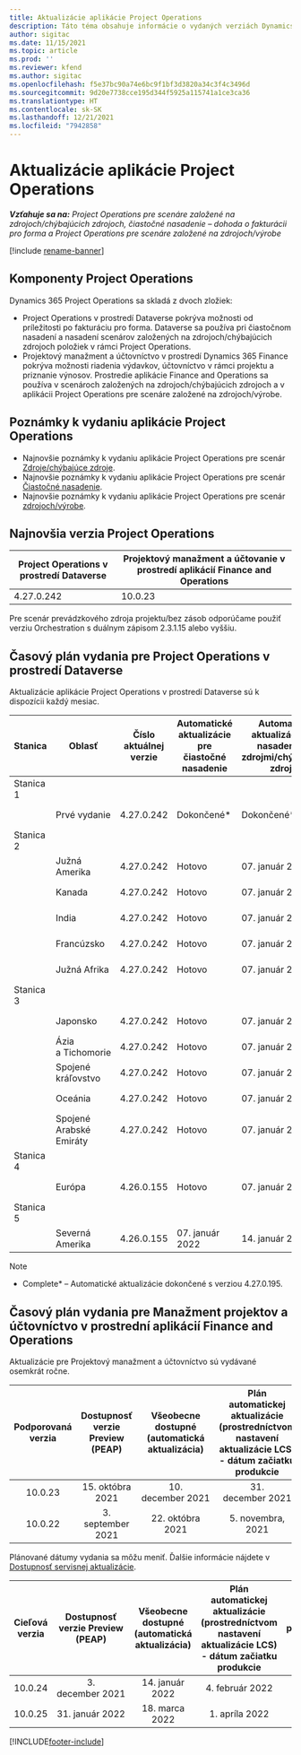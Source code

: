 ```yaml
---
title: Aktualizácie aplikácie Project Operations
description: Táto téma obsahuje informácie o vydaných verziách Dynamics 365 Project Operations.
author: sigitac
ms.date: 11/15/2021
ms.topic: article
ms.prod: ''
ms.reviewer: kfend
ms.author: sigitac
ms.openlocfilehash: f5e37bc90a74e6bc9f1bf3d3820a34c3f4c3496d
ms.sourcegitcommit: 9d20e7738cce195d344f5925a115741a1ce3ca36
ms.translationtype: HT
ms.contentlocale: sk-SK
ms.lasthandoff: 12/21/2021
ms.locfileid: "7942858"
---
```

# <a name="project-operations-updates"></a>Aktualizácie aplikácie Project Operations

_**Vzťahuje sa na:** Project Operations pre scenáre založené na zdrojoch/chýbajúcich zdrojoch, čiastočné nasadenie – dohoda o fakturácii pro forma a Project Operations pre scenáre založené na zdrojoch/výrobe_

[!include [rename-banner](~/includes/cc-data-platform-banner.md)]

## <a name="project-operations-components"></a>Komponenty Project Operations

Dynamics 365 Project Operations sa skladá z dvoch zložiek:

- Project Operations v prostredí Dataverse pokrýva možnosti od príležitosti po fakturáciu pro forma. Dataverse sa používa pri čiastočnom nasadení a nasadení scenárov založených na zdrojoch/chýbajúcich zdrojoch položiek v rámci Project Operations.
- Projektový manažment a účtovníctvo v prostredí Dynamics 365 Finance pokrýva možnosti riadenia výdavkov, účtovníctvo v rámci projektu a priznanie výnosov. Prostredie aplikácie Finance and Operations sa používa v scenároch založených na zdrojoch/chýbajúcich zdrojoch a v aplikácii Project Operations pre scenáre založené na zdrojoch/výrobe.

## <a name="project-operations-release-notes"></a>Poznámky k vydaniu aplikácie Project Operations
- Najnovšie poznámky k vydaniu aplikácie Project Operations pre scenár [Zdroje/chýbajúce zdroje](whats-new-dec-2021-resource-based.md).
- Najnovšie poznámky k vydaniu aplikácie Project Operations pre scenár [Čiastočné nasadenie](../pro/whats-new/whats-new-dec-2021-lite.md).
- Najnovšie poznámky k vydaniu aplikácie Project Operations pre scenár [zdrojoch/výrobe](../prod-pma/whats-new/whats-new-oct-2021-stocked.md).

## <a name="project-operations-latest-version"></a>Najnovšia verzia Project Operations

| Project Operations v prostredí Dataverse | Projektový manažment a účtovanie v prostredí aplikácií Finance and Operations | 
| --- | --- |
| 4.27.0.242 | 10.0.23 |

Pre scenár prevádzkového zdroja projektu/bez zásob odporúčame použiť verziu Orchestration s duálnym zápisom 2.3.1.15 alebo vyššiu.

## <a name="release-schedule-for-project-operations-on-dataverse-environment"></a>Časový plán vydania pre Project Operations v prostredí Dataverse

Aktualizácie aplikácie Project Operations v prostredí Dataverse sú k dispozícii každý mesiac. 

| Stanica | Oblasť | Číslo aktuálnej verzie | Automatické aktualizácie pre čiastočné nasadenie | Automatické aktualizácie pre nasadenie so zdrojmi/chýbajúcimi zdrojmi | Číslo ďalšej verzie | Ďalšia verzia je všeobecne dostupná |
|-----------|-----------------------|-----------------|--------------------|---------------------|---------------------|---------------------|
| Stanica 1 |   &nbsp;              |    &nbsp;       | &nbsp;             |      &nbsp;         |      &nbsp;         |      &nbsp;         |
|   &nbsp;  | Prvé vydanie         |  4.27.0.242     | Dokončené*          | Dokončené*           | Spracuje sa                 | 14. január 2022    |
| Stanica 2 |   &nbsp;              |    &nbsp;       | &nbsp;             |      &nbsp;         |      &nbsp;         |      &nbsp;         |
|   &nbsp;  | Južná Amerika         |  4.27.0.242     | Hotovo           | 07. január 2022    | Spracuje sa                 | 14. január 2022    |
|   &nbsp;  | Kanada                |  4.27.0.242     | Hotovo           | 07. január 2022    | Spracuje sa                 | 14. január 2022    |
|   &nbsp;  | India                 |  4.27.0.242     | Hotovo           | 07. január 2022    | Spracuje sa                 | 14. január 2022    |
|   &nbsp;  | Francúzsko                |  4.27.0.242     | Hotovo           | 07. január 2022    | Spracuje sa                 | 14. január 2022    |
|   &nbsp;  | Južná Afrika          |  4.27.0.242     | Hotovo           | 07. január 2022    | Spracuje sa                 | 14. január 2022    |
| Stanica 3 |      &nbsp;           |     &nbsp;      |     &nbsp;         |      &nbsp;         |      &nbsp;         |      &nbsp;         |
|   &nbsp;  | Japonsko                 |  4.27.0.242     | Hotovo           | 07. január 2022    | Spracuje sa                 | 21. január 2022    |
|   &nbsp;  | Ázia a Tichomorie          |  4.27.0.242     | Hotovo           | 07. január 2022    | Spracuje sa                 | 21. január 2022    |
|   &nbsp;  | Spojené kráľovstvo         |  4.27.0.242     | Hotovo           | 07. január 2022    | Spracuje sa                 | 21. január 2022    |
|   &nbsp;  | Oceánia               |  4.27.0.242     | Hotovo           | 07. január 2022    | Spracuje sa                 | 21. január 2022    |
|   &nbsp;  | Spojené Arabské Emiráty  |  4.27.0.242     | Hotovo           | 07. január 2022    | Spracuje sa                 | 21. január 2022    |
| Stanica 4 |     &nbsp;            |     &nbsp;      |     &nbsp;         |      &nbsp;         |      &nbsp;         |      &nbsp;         |
|   &nbsp;  | Európa                |  4.26.0.155     | Hotovo           | 07. január 2022    | 4.27.0.242          | 10. január 2022    |
| Stanica 5 |     &nbsp;            |     &nbsp;      |     &nbsp;         |      &nbsp;         |      &nbsp;         |      &nbsp;         |
|   &nbsp;  | Severná Amerika         |  4.26.0.155     | 07. január 2022   | 14. január 2022    | 4.27.0.242          | 17. január 2022    |

>[!Note]
> - Complete* – Automatické aktualizácie dokončené s verziou 4.27.0.195.


## <a name="release-schedule-for-project-management-and-accounting-in-the-finance-and-operations-apps-environment"></a>Časový plán vydania pre Manažment projektov a účtovníctvo v prostrední aplikácií Finance and Operations

Aktualizácie pre Projektový manažment a účtovníctvo sú vydávané osemkrát ročne.

|Podporovaná verzia| Dostupnosť verzie Preview (PEAP) | Všeobecne dostupné (automatická aktualizácia) | Plán automatickej aktualizácie (prostredníctvom nastavení aktualizácie LCS) - dátum začiatku produkcie |   Koniec poskytovania služby   |
|:---------------:|:---------------------------:|:---------------------------------:|:--------------------------------------------------------------------:|:------------------:|
|     10.0.23     |      15. októbra 2021       |        10. december 2021          |                          31. december 2021                           | 18. marca 2022     |
|     10.0.22     |      3. september 2021      |        22. októbra 2021           |                          5. novembra, 2021                            | 14. január 2022   |


Plánované dátumy vydania sa môžu meniť. Ďalšie informácie nájdete v [Dostupnosť servisnej aktualizácie](/dynamics365/fin-ops-core/fin-ops/get-started/public-preview-releases?toc=%2fdynamics365%2ffinance%2ftoc.json).

|Cieľová verzia | Dostupnosť verzie Preview (PEAP) | Všeobecne dostupné (automatická aktualizácia) | Plán automatickej aktualizácie (prostredníctvom nastavení aktualizácie LCS) - dátum začiatku produkcie |   Koniec poskytovania služby   |
|:---------------:|:---------------------------:|:---------------------------------:|:--------------------------------------------------------------------:|:------------------:|
|     10.0.24     |      3. december 2021       |        14. január 2022           |                          4. február 2022                            | 15. apríla 2022     |
|     10.0.25     |      31. január 2022       |        18. marca 2022             |                          1. apríla 2022                               | 10. júna 2022      |

[!INCLUDE[footer-include](../includes/footer-banner.md)]
